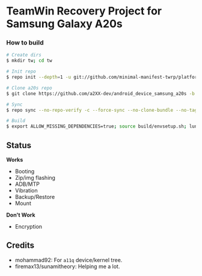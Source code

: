 # TeamWin Recovery Project for Samsung Galaxy A20s

### How to build ###

```bash
# Create dirs
$ mkdir tw; cd tw

# Init repo
$ repo init --depth=1 -u git://github.com/minimal-manifest-twrp/platform_manifest_twrp_omni.git -b twrp-10.0

# Clone a20s repo
$ git clone https://github.com/a2XX-dev/android_device_samsung_a20s -b twrp-10.0 device/samsung/a20s

# Sync
$ repo sync --no-repo-verify -c --force-sync --no-clone-bundle --no-tags --optimized-fetch --prune -j`nproc`

# Build
$ export ALLOW_MISSING_DEPENDENCIES=true; source build/envsetup.sh; lunch omni_a20s-eng; mka recoveryimage
```

## Status

**Works**

- Booting
- Zip/img flashing
- ADB/MTP
- Vibration
- Backup/Restore
- Mount

**Don't Work**

- Encryption

## Credits
* mohammad92: For ```a11q``` device/kernel tree.
* firemax13/sunamitheory: Helping me a lot.
